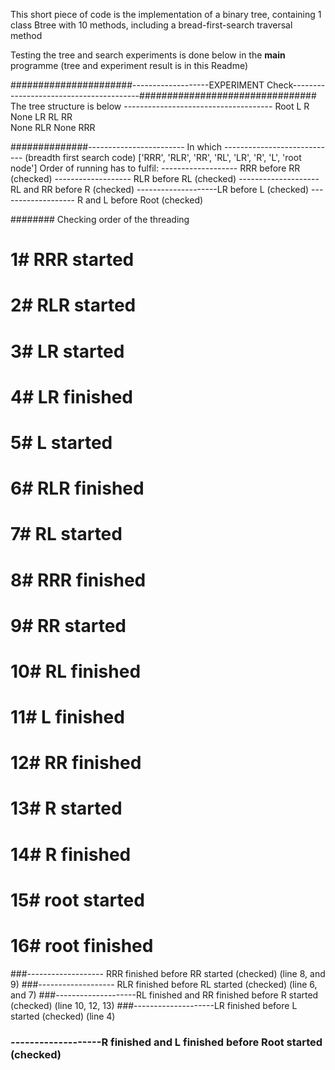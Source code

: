 This short piece of code is the implementation of a binary tree, containing 1 class Btree with 10 methods, including a bread-first-search traversal method

Testing the tree and search experiments is done below in the __main__ programme (tree and experiment result is in this Readme)



######################-------------------EXPERIMENT Check----------------------------------------################################
The tree structure is below -------------------------------------
											Root
					L 											R
			None 		 LR 						RL 						RR		
												None 	RLR 			None 	RRR	

##############------------------------ In which ----------------------------
(breadth first search code)
['RRR', 'RLR', 'RR', 'RL', 'LR', 'R', 'L', 'root node']
 Order of running has to fulfil: 
------------------- RRR before RR (checked)
------------------- RLR before RL (checked)
--------------------RL and RR before R (checked)
--------------------LR before L (checked)
------------------- R and L before Root (checked)


######## Checking order of the threading 
###

# 1# RRR started
# 2# RLR started
# 3# LR started
# 4# LR finished
# 5# L started
# 6# RLR finished
# 7# RL started
# 8# RRR finished
# 9# RR started
# 10# RL finished
# 11# L finished
# 12# RR finished
# 13# R started
# 14# R finished
# 15# root started
# 16# root finished

###------------------- RRR finished before RR started (checked) (line 8, and 9)
###------------------- RLR finished before RL started (checked) (line 6, and 7)
###--------------------RL finished and RR finished before R started (checked) (line 10, 12, 13)
###--------------------LR finished before L started (checked) (line 4)
### -------------------R finished and L finished before Root started (checked)
